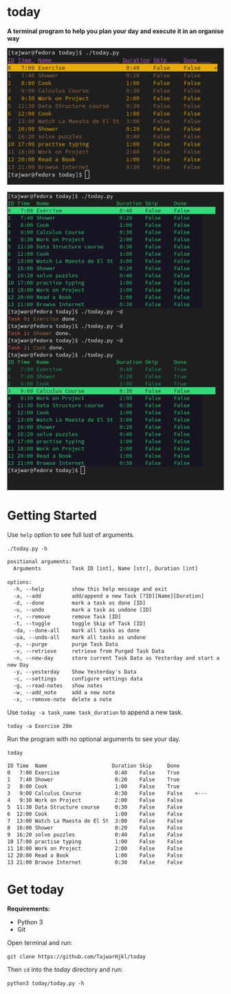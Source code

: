 # today

**A terminal program to help you plan your day and execute it in an organise way**

![screenshot_1](screenshots/screenshot_1.png)

![screenshot_2](screenshots/screenshot_2.png)

# Getting Started

Use `help` option to see full lust of arguments.

`./today.py -h`

```
positional arguments:
  Arguments          Task ID [int], Name [str], Duration [int]

options:
  -h, --help         show this help message and exit
  -a, --add          add/append a new Task [?ID][Name][Duration]
  -d, --done         mark a task as done [ID]
  -u, --undo         mark a task as undone [ID]
  -r, --remove       remove Task [ID]
  -t, --toggle       toggle Skip of Task [ID]
  -da, --done-all    mark all tasks as done
  -ua, --undo-all    mark all tasks as undone
  -p, --purge        purge Task Data
  -v, --retrieve     retrieve from Purged Task Data
  -n, --new-day      store current Task Data as Yesterday and start a new Day
  -y, --yesterday    Show Yesterday's Data
  -c, --settings     configure settings data
  -g, --read-notes   show notes
  -w, --add_note     add a new note
  -x, --remove-note  delete a note
```

Use `today -a task_name task_duration` to append a new task.

`today -a Exercise 20m`

Run the program with no optional arguments to see your day.

`today`

```
ID Time  Name                     Duration Skip     Done
0   7:00 Exercise                  0:40    False    True
1   7:40 Shower                    0:20    False    True
2   8:00 Cook                      1:00    False    True
3   9:00 Calculus Course           0:30    False    False    <---
4   9:30 Work on Project           2:00    False    False
5  11:30 Data Structure course     0:30    False    False
6  12:00 Cook                      1:00    False    False
7  13:00 Watch La Maesta de El St  3:00    False    False
8  16:00 Shower                    0:20    False    False
9  16:20 solve puzzles             0:40    False    False
10 17:00 practise typing           1:00    False    False
11 18:00 Work on Project           2:00    False    False
12 20:00 Read a Book               1:00    False    False
13 21:00 Browse Internet           0:30    False    False
```

# Get today

**Requirements:**

* Python 3
* Git

Open terminal and run:

`git clone https://github.com/TajwarHjkl/today`

Then `cd` into the *today* directory and run:

`python3 today/today.py -h`
